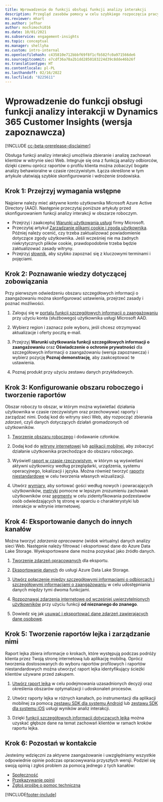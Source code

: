 ```yaml
---
title: Wprowadzenie do funkcji obsługi funkcji analizy interakcji
description: Przegląd zasobów pomocy w celu szybkiego rozpoczęcia pracy.
ms.reviewer: mhart
ms.author: jefhar
author: mochimochi016
ms.date: 10/01/2021
ms.subservice: engagement-insights
ms.topic: conceptual
ms.manager: shellyha
ms.custom: intro-internal
ms.openlocfilehash: c435810e712bbbf69f8f1cfb582fc0a971566de6
ms.sourcegitcommit: e7cdf36a78a2b1dd2850183224d39c8dde46b26f
ms.translationtype: HT
ms.contentlocale: pl-PL
ms.lasthandoff: 02/16/2022
ms.locfileid: "8225611"
---
```

# <a name="get-started-with-dynamics-365-customer-insights-engagement-insights-capability-public-preview"></a>Wprowadzenie do funkcji obsługi funkcji analizy interakcji w Dynamics 365 Customer Insights (wersja zapoznawcza)

[!INCLUDE [cc-beta-prerelease-disclaimer](includes/cc-beta-prerelease-disclaimer.md)]

Obsługa funkcji analizy interakcji umożliwia zbieranie i analizę zachowań klientów w witrynie sieci Web. Integruje się ona z funkcją analizy odbiorców, dzięki czemu oprócz raportów o profilu klienta można zobaczyć bogate analizy behawioralne w czasie rzeczywistym. Łącza określone w tym artykule ułatwiają szybkie skonfigurowanie i wdrożenie środowiska.

## <a name="step-1-review-prerequisites"></a>Krok 1: Przejrzyj wymagania wstępne

Najpierw należy mieć aktywne konto użytkownika Microsoft Azure Active Directory (AAD). Następnie przeczytaj poniższe artykuły przed skonfigurowaniem funkcji analizy interakcji w obszarze roboczym.

- Przejrzyj i zaakceptuj [Warunki użytkowania usługi](terms-of-service.md) firmy Microsoft.  
- Przeczytaj artykuł [Zarządzanie plikami cookie i zgoda użytkownika](user-consent-storage.md). Później należy ocenić, czy trzeba zaktualizować powiadomienie dotyczące zgody użytkownika. Jeśli wcześniej nie ma żadnych niekrytycznych plików cookie, prawdopodobnie trzeba będzie zaktualizować zasady witryny.
- Przejrzyj [słownik](glossary.md), aby szybko zapoznać się z kluczowymi terminami i pojęciami.

## <a name="step-2-explore-engagement-insights"></a>Krok 2: Poznawanie wiedzy dotyczącej zobowiązania

Przy pierwszym odwiedzeniu obszaru szczegółowych informacji o zaangażowaniu można skonfigurować ustawienia, przejrzeć zasady i poznać możliwości.

1. Zaloguj się w [portalu funkcji szczegółowych informacji o zaangażowaniu](https://home.ci.ai.dynamics.com/app/engagement-insights) przy użyciu konta (służbowego) użytkownika usługi Microsoft AAD.

1. Wybierz region i zaznacz pole wyboru, jeśli chcesz otrzymywać aktualizacje i oferty pocztą e-mail.

1. Przejrzyj **Warunki użytkowania funkcji szczegółowych informacji o zaangażowaniu** oraz **Oświadczenie o ochronie prywatności** dla szczegółowych informacji o zaangażowaniu (wersja zapoznawcza) i wybierz pozycję **Poznaj demonstrację**, aby zaakceptować te ustawienia.

1. Poznaj produkt przy użyciu zestawu danych przykładowych.

##  <a name="step-3-set-up-a-workspace-and-create-reports"></a>Krok 3: Konfigurowanie obszaru roboczego i tworzenie raportów

Obszar roboczy to obszar, w którym można wyświetlać działania użytkownika w czasie rzeczywistym oraz przechowywać raporty i zarządzać nimi. Dodaj kod do witryny sieci Web, aby rozpocząć zbierania *zdarzeń*, czyli danych dotyczących działań gromadzonych od użytkowników.

1. [Tworzenie obszaru roboczego](create-workspace.md) i dodawanie członków.

1. Dodaj kod do [witryny internetowej](instrument-website.md) lub [aplikacji mobilnej](developer-resources.md#capture-events-from-mobile-apps), aby zobaczyć działanie użytkownika przechodzące do obszaru roboczego.

1. Wyświetl [raport w czasie rzeczywistym](view-reports.md), w którym są wyświetlani aktywni użytkownicy według przeglądarki, urządzenia, systemu operacyjnego, lokalizacji i języka. Można również tworzyć [raporty niestandardowe](custom-reports.md) w celu tworzenia własnych wizualizacji.

1. Utwórz [wymiary](dimensions.md), aby sortować gości według nowych i powracających użytkowników, [metryki](metrics.md) pomocne w lepszym zrozumieniu zachowań użytkowników oraz [segmenty](segments.md) w celu zidentyfikowania podzestawów osób odwiedzających tę stronę w oparciu o charakterystyki lub interakcje w witrynie internetowej.
    
## <a name="step-4-export-data-to-other-channels"></a>Krok 4: Eksportowanie danych do innych kanałów

Można tworzyć *zdarzenia opracowane* (widok wirtualny) danych analizy sieci Web. Następnie należy filtrować i eksportować dane do Azure Data Lake Storage. Wyeksportowane dane można pozyskać jako źródło danych.

1. [Tworzenie zdarzeń opracowanych](refined-events.md) dla eksportu.

1. [Eksportowanie danych](export-events.md) do usługi Azure Data Lake Storage.

1. [Utwórz połączenie między szczegółowymi informacjami o odbiorcach i szczegółowymi informacjami o zaangażowaniu](integrate-audience-insights-engagement-insights.md) w celu udostępniania danych między tymi dwoma funkcjami.

1. [Rozpoznawaj zdarzenia internetowe od wcześniej uwierzytelnionych użytkowników](unknown-to-known.md) przy użyciu funkcji **od nieznanego do znanego**.

1. Dowiedz się jak [usuwać i eksportować dane zdarzeń zawierających dane osobowe](delete-export-personal-data.md).

## <a name="step-5-create-and-manage-funnel-reports"></a>Krok 5: Tworzenie raportów lejka i zarządzanie nimi

Raport lejka zbiera informacje o krokach, które występują podczas podróży klienta przez Twoją stronę internetową lub aplikację mobilną. Oprócz tworzenia dostosowanych do wyboru raportów profilowych i raportów niestandardowych można utworzyć raport lejka identyfikujący ścieżki klientów używane przed zakupem. 

1. [Utwórz raport lejka](funnel-reports.md) w celu podejmowania uzasadnionych decyzji oraz określenia obszarów optymalizacji i udoskonaleń procesów.

1. Utwórz raporty lejka w różnych kanałach, po instrumentacji dla aplikacji mobilnej za pomocą [zestawu SDK dla systemu Android](get-started-android.md) lub [zestawu SDK dla systemu iOS](get-started-ios.md) usługi wyników analiz interakcji.

1. Dzięki [funkcji szczegółowych informacji dotyczących lejka](funnel-reports.md#funnel-insights) można uzyskać głębsze dane na temat zachowań klientów w ramach kroków raportu lejka.
 
## <a name="step-6-stay-connected"></a>Krok 6: Pozostań w kontakcie

Jesteśmy wdzięczni za aktywne zaangażowanie i uwzględniamy wszystkie odpowiednie opinie podczas opracowywania przyszłych wersji. Podziel się swoją opinią i zgłoś problem za pomocą jednego z tych kanałów:
- [Społeczność](https://go.microsoft.com/fwlink/?linkid=2141648)
- [Przekazywanie opinii](https://go.microsoft.com/fwlink/?linkid=2143222)
- [Zgłoś prośbę o pomoc techniczną](https://go.microsoft.com/fwlink/?linkid=2145734) 


[!INCLUDE[footer-include](../includes/footer-banner.md)]
